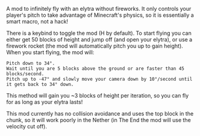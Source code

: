 A mod to infinitely fly with an elytra without fireworks. It only controls your player's pitch to take advantage of Minecraft's physics, so it is essentially a smart macro, not a hack!

There is a keybind to toggle the mod (H by default). To start flying you can either get 50 blocks of height and jump off (and open your elytra), or use a firework rocket (the mod will automatically pitch you up to gain height). When you start flying, the mod will:

    Pitch down to 34°.
    Wait until you are 5 blocks above the ground or are faster than 45 blocks/second.
    Pitch up to -47° and slowly move your camera down by 10°/second until it gets back to 34° down.

This method will gain you ~3 blocks of height per iteration, so you can fly for as long as your elytra lasts!

This mod currently has no collision avoidance and uses the top block in the chunk, so it will work poorly in the Nether (in The End the mod will use the velocity cut off).
